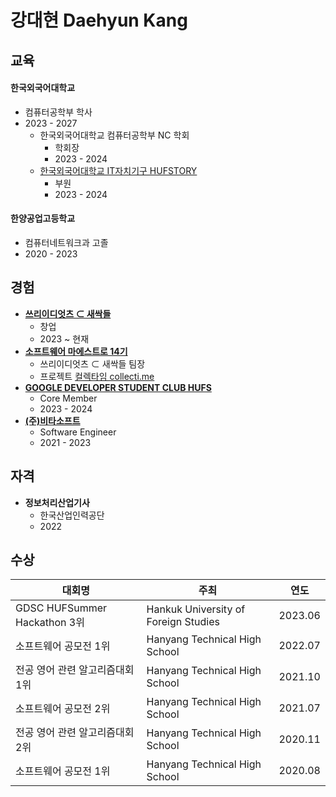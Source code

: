 # 강대현 Daehyun Kang
<!--
* **Name : Daehyun Kang**
* **Address : 13, Macheon-ro 61ma-gil, Songpa-gu, Seoul, Republic of Korea**
* **Phone : (+82) 5112-2413**
* **Email : daehyuh@gmail.com**
* **Age : 20**

## About Me
2020년도에 **한양공업고등학교**를 입학하여 **컴퓨터네트워크**를 전공하며</br>
다음 해 2021년도부터 **(주)비타소프트**에서 **소프트웨어 엔지니어**로 근무하였습니다.</br></br>
2023년도에 **한국외국어대학교**에 입학하여 **컴퓨터공학**을 전공하며
**(주)비타소프트**를 **퇴사**하고 **소프트웨어 마에스트로 14기** 과정에 합류하였습니다.</br></br>
현재 **소프트웨어 마에스트로 14기** 과정을 수료하였고    
**쓰리이디엇츠**를 **창업**하여 **개발/창업 역량**을 쌓아나가고 있습니다.

## Skill
* **Backend**
  * Language
    * Java/Kotlin
    * Python
  * FrameWork
    * Spring/SpringBoot
    * Django
    * JSP
  * Database
    * Oracle
    * Mysql/MariaDB
    * Redis
    * Another*
  * ETC
    * Linux
    * Docker
    * Cloud
* **Front-end**
  * HTML
  * CSS
  * JS
  * FrameWork
    * NO
* **ETC**
  * Language
    * C/C++/C#
  * Cloud
    * AWS
    * OCI
-->
## 교육
#### **한국외국어대학교**
  - 컴퓨터공학부 학사
  - 2023 - 2027
    + 한국외국어대학교 컴퓨터공학부 NC 학회
      + 학회장
      + 2023 - 2024
    + [한국외국어대학교 IT자치기구 HUFSTORY](https://www.facebook.com/storyhufs/)
      + 부원
      + 2023 - 2024
#### **한양공업고등학교**
  - 컴퓨터네트워크과 고졸
  - 2020 - 2023
## 경험
* **[쓰리이디엇츠 ⊂ 새싹들](https://www.collecti.me/)**
  - 창업
  - 2023 ~ 현재
* **[소프트웨어 마에스트로 14기](https://www.swmaestro.org/)**
  + 쓰리이디엇츠 ⊂ 새싹들 팀장
  + 프로젝트 [컬렉타임 collecti.me](https://collecti.me)
* **[GOOGLE DEVELOPER STUDENT CLUB HUFS](https://gdsc.community.dev/hankuk-university-of-foreign-studies/)**
  - Core Member
  - 2023 - 2024
* **[(주)비타소프트](http://www.vitasoft.co.kr/)**
  - Software Engineer
  - 2021 - 2023

## 자격
* **정보처리산업기사**
  * 한국산업인력공단
  * 2022
## 수상
| 대회명                |주최|연도|
|--------------------|---|---|
| GDSC HUFSummer Hackathon 3위 |Hankuk University of Foreign Studies|2023.06|
| 소프트웨어 공모전 1위        |Hanyang Technical High School|2022.07|
| 전공 영어 관련 알고리즘대회 1위  |Hanyang Technical High School|2021.10|
| 소프트웨어 공모전 2위       |Hanyang Technical High School|2021.07|
| 전공 영어 관련 알고리즘대회 2위  |Hanyang Technical High School|2020.11|
| 소프트웨어 공모전 1위        |Hanyang Technical High School|2020.08|
